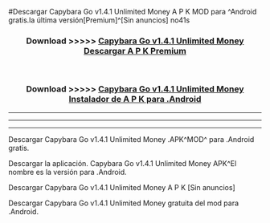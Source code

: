 #Descargar Capybara Go v1.4.1 Unlimited Money  A P K MOD para ^Android gratis.la última versión[Premium]^[Sin anuncios] no41s



<div align="center">
<h3>Download >>>>> <a href="https://es-web.web.app/?es= Capybara Go v1.4.1 Unlimited Money ">Capybara Go v1.4.1 Unlimited Money  Descargar A P K Premium</a></h3><br>

<h3>Download >>>>> <a href="https://es-web.web.app/?es= Capybara Go v1.4.1 Unlimited Money ">Capybara Go v1.4.1 Unlimited Money  Instalador de A P K para .Android</a></h3>
</div>


----------------------------------------------------------

----------------------------------------------------------

----------------------------------------------------------

Descargar Capybara Go v1.4.1 Unlimited Money  .APK^MOD^ para .Android gratis.

Descargar la aplicación. Capybara Go v1.4.1 Unlimited Money  APK^El nombre es la versión para .Android.

Descargar Capybara Go v1.4.1 Unlimited Money  A P K [Sin anuncios]

Descargar Capybara Go v1.4.1 Unlimited Money  gratuita del mod para .Android.